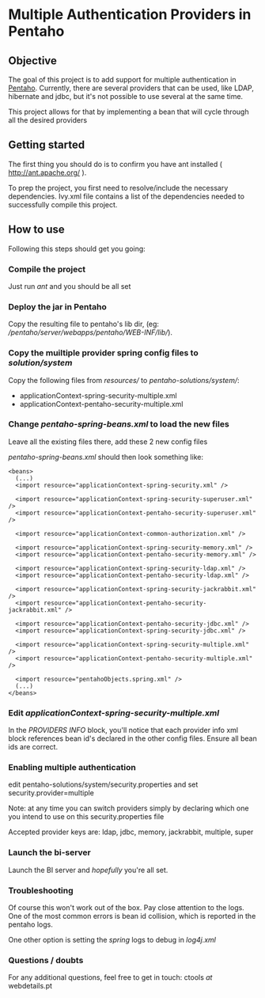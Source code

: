 Multiple Authentication Providers in Pentaho
============================================

Objective
-------

The goal of this project is to add support for multiple authentication in
[Pentaho](http://www.pentaho.com). Currently, there are several providers that
can be used, like LDAP, hibernate and jdbc, but it's not possible to use
several at the same time.

This project allows for that by implementing a bean that will cycle through all
the desired providers


Getting started
---------------

The first thing you should do is to confirm you have ant installed ( http://ant.apache.org/ ).

To prep the project, you first need to resolve/include the necessary dependencies.
Ivy.xml file contains a list of the dependencies needed to successfully compile this project.


How to use
----------

Following this steps should get you going:

### Compile the project

Just run *ant* and you should be all set


### Deploy the jar in Pentaho

Copy the resulting file to pentaho's lib dir, (eg:
*/pentaho/server/webapps/pentaho/WEB-INF/lib/*).


### Copy the muiltiple provider spring config files to *solution/system*

Copy the following files from *resources/* to *pentaho-solutions/system/*:

* applicationContext-spring-security-multiple.xml
* applicationContext-pentaho-security-multiple.xml

### Change *pentaho-spring-beans.xml* to load the new files

Leave all the existing files there, add these 2 new config files

*pentaho-spring-beans.xml* should then look something like:

	<beans>
	  (...)
	  <import resource="applicationContext-spring-security.xml" />
  
	  <import resource="applicationContext-spring-security-superuser.xml" />
	  <import resource="applicationContext-pentaho-security-superuser.xml" />
	  
	  <import resource="applicationContext-common-authorization.xml" />

	  <import resource="applicationContext-spring-security-memory.xml" />
	  <import resource="applicationContext-pentaho-security-memory.xml" />

	  <import resource="applicationContext-spring-security-ldap.xml" />
	  <import resource="applicationContext-pentaho-security-ldap.xml" />

	  <import resource="applicationContext-spring-security-jackrabbit.xml" />
	  <import resource="applicationContext-pentaho-security-jackrabbit.xml" />
	  
	  <import resource="applicationContext-pentaho-security-jdbc.xml" />
	  <import resource="applicationContext-spring-security-jdbc.xml" />

	  <import resource="applicationContext-spring-security-multiple.xml" />
	  <import resource="applicationContext-pentaho-security-multiple.xml" />
	  
	  <import resource="pentahoObjects.spring.xml" />
	  (...)
	</beans>


### Edit *applicationContext-spring-security-multiple.xml* 

In the *PROVIDERS INFO* block, you'll notice that each provider info xml block references
bean id's declared in the other config files. Ensure all bean ids are correct. 


### Enabling multiple authentication

edit pentaho-solutions/system/security.properties and set security.provider=multiple 

Note: at any time you can switch providers simply by declaring which one you intend to use on this security.properties file

Accepted provider keys are: ldap, jdbc, memory, jackrabbit, multiple, super


### Launch the bi-server

Launch the BI server and *hopefully* you're all set.


### Troubleshooting

Of course this won't work out of the box. Pay close attention to the logs. One
of the most common errors is bean id collision, which is reported in the
pentaho logs.

One other option is setting the *spring* logs to debug in *log4j.xml*


### Questions / doubts

For any additional questions, feel free to get in touch: ctools _at_ webdetails.pt



